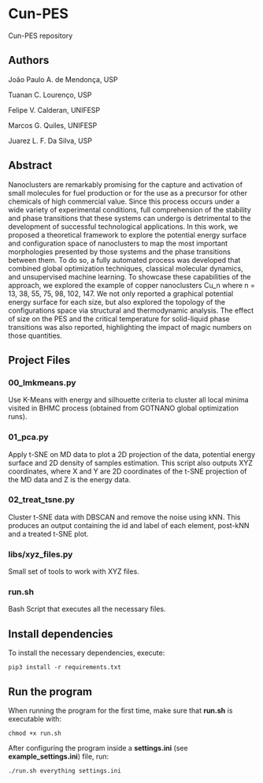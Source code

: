 # Cun-PES
Cun-PES repository

## Authors

João Paulo A. de Mendonça, USP

Tuanan C. Lourenço, USP

Felipe V. Calderan, UNIFESP

Marcos G. Quiles, UNIFESP

Juarez L. F. Da Silva, USP

## Abstract

Nanoclusters are remarkably promising for the capture and activation of small molecules for fuel production or for the use as a precursor for other chemicals of high commercial value. Since this process occurs under a wide variety of experimental conditions, full comprehension of the stability and phase transitions that these systems can undergo is detrimental to the development of successful technological applications. In this work, we proposed a theoretical framework to explore the potential energy surface and configuration space of nanoclusters to map the most important morphologies presented by those systems and the phase transitions between them. To do so, a fully automated process was developed that combined global optimization techniques, classical molecular dynamics, and unsupervised machine learning. To showcase these capabilities of the approach, we explored the example of copper nanoclusters Cu_n where n = 13, 38, 55, 75, 98, 102, 147. We not only reported a graphical potential energy surface for each size, but also explored the topology of the configurations space via structural and thermodynamic analysis. The effect of size on the PES and the critical temperature for solid-liquid phase transitions was also reported, highlighting the impact of magic numbers on those quantities.

## Project Files

### 00_lmkmeans.py

Use K-Means with energy and silhouette criteria to cluster all local minima visited in BHMC process (obtained from GOTNANO global optimization runs).

### 01_pca.py

Apply t-SNE on MD data to plot a 2D projection of the data, potential energy surface and 2D density of samples estimation. This script also outputs XYZ coordinates, where X and Y are 2D coordinates of the t-SNE projection of the MD data and Z is the energy data.

### 02_treat_tsne.py

Cluster t-SNE data with DBSCAN and remove the noise using kNN. This produces an output containing the id and label of each element, post-kNN and a treated t-SNE plot.

### libs/xyz_files.py

Small set of tools to work with XYZ files.

### run.sh

Bash Script that executes all the necessary files.

## Install dependencies

To install the necessary dependencies, execute:
```
pip3 install -r requirements.txt
```

## Run the program

When running the program for the first time, make sure that **run.sh** is executable with:
```
chmod +x run.sh
```

After configuring the program inside a **settings.ini** (see **example_settings.ini**) file, run:
```
./run.sh everything settings.ini
```
